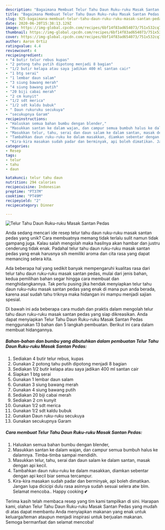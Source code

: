 ```yaml
---
description: "Bagaimana Membuat Telur Tahu Daun Ruku-ruku Masak Santan Pedas, Lezat Sekali"
title: "Bagaimana Membuat Telur Tahu Daun Ruku-ruku Masak Santan Pedas, Lezat Sekali"
slug: 925-bagaimana-membuat-telur-tahu-daun-ruku-ruku-masak-santan-pedas-lezat-sekali
date: 2020-06-20T15:38:13.129Z
image: https://img-global.cpcdn.com/recipes/6bf14f83ad654073/751x532cq70/telur-tahu-daun-ruku-ruku-masak-santan-pedas-foto-resep-utama.jpg
thumbnail: https://img-global.cpcdn.com/recipes/6bf14f83ad654073/751x532cq70/telur-tahu-daun-ruku-ruku-masak-santan-pedas-foto-resep-utama.jpg
cover: https://img-global.cpcdn.com/recipes/6bf14f83ad654073/751x532cq70/telur-tahu-daun-ruku-ruku-masak-santan-pedas-foto-resep-utama.jpg
author: Aaron Ortiz
ratingvalue: 4.4
reviewcount: 4
recipeingredient:
- "4 butir telur rebus kupas"
- "2 potong tahu putih dipotong menjadi 8 bagian"
- "1/2 butir kelapa atau saya jadikan 400 ml santan cair"
- "1 btg serai"
- "1 lembar daun salam"
- "3 siung bawang merah"
- "4 siung bawang putih"
- "20 biji cabai merah"
- "2 cm kunyit"
- "1/2 sdt merica"
- "1/2 sdt kaldu bubuk"
- " Daun rukuruku secukuya"
- "secukupnya Garam"
recipeinstructions:
- "Haluskan semua bahan bumbu dengan blender,"
- "Masukkan santan ke dalam wajan, dan campur semua bumbuh halus ke dalamnya. Timba-timba sampai mendidih."
- "Masukkan telur, tahu, serai dan daun salam ke dalam santan, masak dengan api kecil."
- "Tambahkan daun ruku-ruku ke dalam masakkan, diamkan sebentar dengan api kecil biar semua tercampur."
- "Kira-kira masakan sudah padar dan berminyak, api boleh dimatikan. Jangan lupa dicicipi dulu rasa asinnya sudah sesuai selera atw blm. Selamat mencoba.. Happy cooking 💕"
categories:
- Resep
tags:
- telur
- tahu
- daun

katakunci: telur tahu daun 
nutrition: 294 calories
recipecuisine: Indonesian
preptime: "PT37M"
cooktime: "PT49M"
recipeyield: "2"
recipecategory: Dinner

---
```



![Telur Tahu Daun Ruku-ruku Masak Santan Pedas](https://img-global.cpcdn.com/recipes/6bf14f83ad654073/751x532cq70/telur-tahu-daun-ruku-ruku-masak-santan-pedas-foto-resep-utama.jpg)

Anda sedang mencari ide resep telur tahu daun ruku-ruku masak santan pedas yang unik? Cara membuatnya memang tidak terlalu sulit namun tidak gampang juga. Kalau salah mengolah maka hasilnya akan hambar dan justru cenderung tidak enak. Padahal telur tahu daun ruku-ruku masak santan pedas yang enak harusnya sih memiliki aroma dan cita rasa yang dapat memancing selera kita.



Ada beberapa hal yang sedikit banyak mempengaruhi kualitas rasa dari telur tahu daun ruku-ruku masak santan pedas, mulai dari jenis bahan, kedua pemilihan bahan segar hingga cara membuat dan menghidangkannya. Tak perlu pusing jika hendak menyiapkan telur tahu daun ruku-ruku masak santan pedas yang enak di mana pun anda berada, karena asal sudah tahu triknya maka hidangan ini mampu menjadi sajian spesial.


Di bawah ini ada beberapa cara mudah dan praktis dalam mengolah telur tahu daun ruku-ruku masak santan pedas yang siap dikreasikan. Anda dapat menyiapkan Telur Tahu Daun Ruku-ruku Masak Santan Pedas menggunakan 13 bahan dan 5 langkah pembuatan. Berikut ini cara dalam membuat hidangannya.

<!--inarticleads1-->

##### Bahan-bahan dan bumbu yang dibutuhkan dalam pembuatan Telur Tahu Daun Ruku-ruku Masak Santan Pedas:

1. Sediakan 4 butir telur rebus, kupas
1. Gunakan 2 potong tahu putih dipotong menjadi 8 bagian
1. Sediakan 1/2 butir kelapa atau saya jadikan 400 ml santan cair
1. Siapkan 1 btg serai
1. Gunakan 1 lembar daun salam
1. Gunakan 3 siung bawang merah
1. Gunakan 4 siung bawang putih
1. Sediakan 20 biji cabai merah
1. Sediakan 2 cm kunyit
1. Gunakan 1/2 sdt merica
1. Gunakan 1/2 sdt kaldu bubuk
1. Gunakan  Daun ruku-ruku secukuya
1. Gunakan secukupnya Garam




<!--inarticleads2-->

##### Cara membuat Telur Tahu Daun Ruku-ruku Masak Santan Pedas:

1. Haluskan semua bahan bumbu dengan blender,
1. Masukkan santan ke dalam wajan, dan campur semua bumbuh halus ke dalamnya. Timba-timba sampai mendidih.
1. Masukkan telur, tahu, serai dan daun salam ke dalam santan, masak dengan api kecil.
1. Tambahkan daun ruku-ruku ke dalam masakkan, diamkan sebentar dengan api kecil biar semua tercampur.
1. Kira-kira masakan sudah padar dan berminyak, api boleh dimatikan. Jangan lupa dicicipi dulu rasa asinnya sudah sesuai selera atw blm. Selamat mencoba.. Happy cooking 💕




Terima kasih telah membaca resep yang tim kami tampilkan di sini. Harapan kami, olahan Telur Tahu Daun Ruku-ruku Masak Santan Pedas yang mudah di atas dapat membantu Anda menyiapkan makanan yang enak untuk keluarga/teman ataupun menjadi inspirasi untuk berjualan makanan. Semoga bermanfaat dan selamat mencoba!
